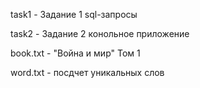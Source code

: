 task1 - Задание 1 sql-запросы


task2 - Задание 2 конольное приложение


book.txt - "Война и мир" Том 1


word.txt - посдчет уникальных слов
